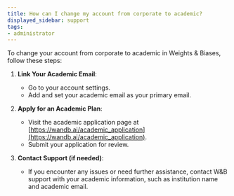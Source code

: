 ```yaml
---
title: How can I change my account from corporate to academic?
displayed_sidebar: support
tags:
- administrator
---
```

To change your account from corporate to academic in Weights & Biases, follow these steps:

1. **Link Your Academic Email**:
   - Go to your account settings.
   - Add and set your academic email as your primary email.

2. **Apply for an Academic Plan**:
   - Visit the academic application page at [https://wandb.ai/academic_application](https://wandb.ai/academic_application).
   - Submit your application for review.

3. **Contact Support (if needed)**:
   - If you encounter any issues or need further assistance, contact W&B support with your academic information, such as institution name and academic email.
    